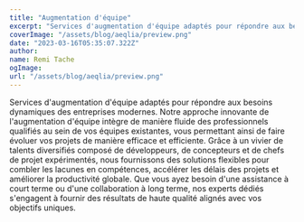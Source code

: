 ```yaml
---
title: "Augmentation d'équipe"
excerpt: "Services d'augmentation d'équipe adaptés pour répondre aux besoins dynamiques des entreprises modernes."
coverImage: "/assets/blog/aeqlia/preview.png"
date: "2023-03-16T05:35:07.322Z"
author:
name: Remi Tache
ogImage:
url: "/assets/blog/aeqlia/preview.png"
---
```


Services d'augmentation d'équipe adaptés pour répondre aux besoins dynamiques des entreprises modernes. Notre approche innovante de l'augmentation d'équipe intègre de manière fluide des professionnels qualifiés au sein de vos équipes existantes, vous permettant ainsi de faire évoluer vos projets de manière efficace et efficiente. Grâce à un vivier de talents diversifiés composé de développeurs, de concepteurs et de chefs de projet expérimentés, nous fournissons des solutions flexibles pour combler les lacunes en compétences, accélérer les délais des projets et améliorer la productivité globale. Que vous ayez besoin d'une assistance à court terme ou d'une collaboration à long terme, nos experts dédiés s'engagent à fournir des résultats de haute qualité alignés avec vos objectifs uniques.
